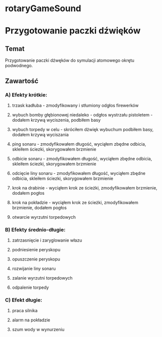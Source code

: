 # rotaryGameSound

# Przygotowanie paczki dźwięków

## Temat

Przygotowanie paczki dźwęków do symulacji atomowego okrętu podwodnego.

## Zawartość

### A) Efekty krótkie:
1) trzask kadłuba - zmodyfikowany i stłumiony odgłos firewerków

2) wybuch bomby głębionowej niedaleko - odgłos wystrzału pistoletem - dodałem krzywą wyciszenia, podbiłem basy

3) wybuch torpedy w celu - skróciłem dżwięk wybuchum podbiłem basy, dodałem krzywą wyciszania

4) ping sonaru - zmodyfikowałem długość, wyciąłem zbędne odbicia, skleiłem ściezki, skorygowałem brzmienie

5) odbicie sonaru - zmodyfikowałem długość, wyciąłem zbędne odbicia, skleiłem ściezki, skorygowałem brzmienie

6) odcięcie liny sonaru - zmodyfikowałem długość, wyciąłem zbędne odbicia, skleiłem ściezki, skorygowałem brzmienie

7) krok na drabinie - wyciąłem krok ze ścieżki, zmodyfikowałem brzmienie, dodałem pogłos

8) krok na pokładzie - wyciąłem krok ze ścieżki, zmodyfikowałem brzmienie, dodałem pogłos

9) otwarcie wyrzutni torpedowych

### B) Efekty średnio-długie:
1) zatrzasnięcie i zaryglowanie włazu

2) podniesienie peryskopu

3) opuszczenie peryskopu

4) rozwijanie liny sonaru

5) zalanie wyrzutni torpedowych

6) odpalenie torpedy

### C) Efekt długie:
1) praca silnika

2) alarm na pokładzie

3) szum wody w wynurzeniu






